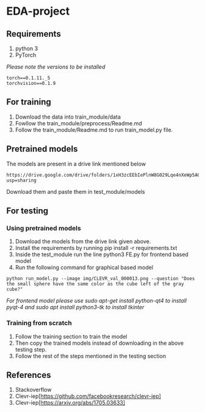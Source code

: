 # EDA-project

## Requirements

1. python 3
2. PyTorch 

<i>Please note the versions to be installed</i>
```
torch==0.1.11._5
torchvision==0.1.9
```
## For training 
1. Download the data into train\_module/data 
2. Fowllow the train_module/preprocess/Readme.md
3. Follow the train\_module/Readme.md to run train_model.py file.

## Pretrained models
The models are present in a drive link mentioned below 
```
https://drive.google.com/drive/folders/1xH3zcEEbIePlnW8G029Lqe4nXeWp5AOa?usp=sharing
```
Download them and paste them in test_module/models

## For testing 

### Using pretrained models 
1. Download the models from the drive link given above. 
2. Install the requirements by running pip install -r requirements.txt
3. Inside the test_module run the line python3 FE.py for frontend based model
4. Run the following command for graphical based model 
```
python run_model.py --image img/CLEVR_val_000013.png --question "Does the small sphere have the same color as the cube left of the gray cube?"
 ```
<i>For frontend model please use sudo apt-get install python-qt4 to install pyqt-4 and sudo apt install python3-tk to install tkinter</i>
### Training from scratch
1. Follow the training section to train the model
2. Then copy the trained models instead of downloading in the above testing step.
3. Follow the rest of the steps mentioned in the testing section

## References 
1. Stackoverflow 
2. Clevr-iep[https://github.com/facebookresearch/clevr-iep]
3. Clevr-iep[https://arxiv.org/abs/1705.03633]
